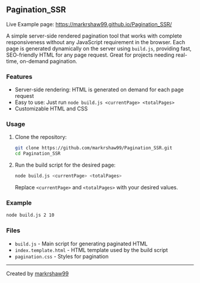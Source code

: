 ## Pagination_SSR

Live Example page: https://markrshaw99.github.io/Pagination_SSR/

A simple server-side rendered pagination tool that works with complete responsiveness without any JavaScript requirement in the browser. Each page is generated dynamically on the server using `build.js`, providing fast, SEO-friendly HTML for any page request. Great for projects needing real-time, on-demand pagination.

### Features
- Server-side rendering: HTML is generated on demand for each page request
- Easy to use: Just run `node build.js <currentPage> <totalPages>`
- Customizable HTML and CSS

### Usage
1. Clone the repository:
   ```bash
   git clone https://github.com/markrshaw99/Pagination_SSR.git
   cd Pagination_SSR
   ```
2. Run the build script for the desired page:
   ```bash
   node build.js <currentPage> <totalPages>
   ```
   Replace `<currentPage>` and `<totalPages>` with your desired values.

### Example
```bash
node build.js 2 10
```

### Files
- `build.js` - Main script for generating paginated HTML
- `index.template.html` - HTML template used by the build script
- `pagination.css` - Styles for pagination
---
Created by [markrshaw99](https://github.com/markrshaw99)
